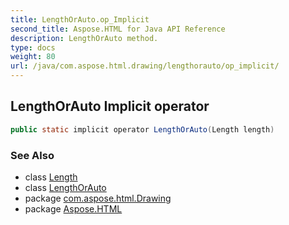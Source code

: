```yaml
---
title: LengthOrAuto.op_Implicit
second_title: Aspose.HTML for Java API Reference
description: LengthOrAuto method. 
type: docs
weight: 80
url: /java/com.aspose.html.drawing/lengthorauto/op_implicit/
---
```

## LengthOrAuto Implicit operator

```java
public static implicit operator LengthOrAuto(Length length)
```

### See Also

* class [Length](../../length/)
* class [LengthOrAuto](../)
* package [com.aspose.html.Drawing](../../lengthorauto/)
* package [Aspose.HTML](../../../)
